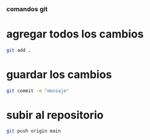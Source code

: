 ### comandos git 
# agregar todos los cambios
```bash
git add .  
```
# guardar los cambios
```bash
git commit -m "mensaje"
```
# subir al repositorio
```bash
git push origin main
```
